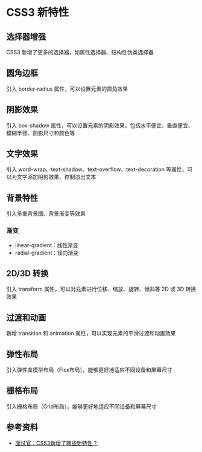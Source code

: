 # CSS3 新特性



## 选择器增强

CSS3 新增了更多的选择器，如属性选择器、结构性伪类选择器

## 圆角边框

引入 border-radius 属性，可以设置元素的圆角效果

## 阴影效果

引入 box-shadow 属性，可以设置元素的阴影效果，包括水平便宜、垂直便宜、模糊半径、阴影尺寸和颜色等

## 文字效果

引入 word-wrap、text-shadow、text-overflow、text-decoration 等属性，可以为文字添加阴影效果、控制溢出文本

## 背景特性

引入多重背景图、背景渐变等效果

### 渐变

- linear-gradient：线性渐变
- radial-gradient：径向渐变

## 2D/3D 转换

引入 transform 属性，可以对元素进行位移、缩放、旋转、倾斜等 2D 或 3D 转换效果

## 过渡和动画

新增 transition 和 animation 属性，可以实现元素的平滑过渡和动画效果

## 弹性布局

引入弹性盒模型布局（Flex布局），能够更好地适应不同设备和屏幕尺寸

## 栅格布局

引入栅格布局（Grid布局），能够更好地适应不同设备和屏幕尺寸



## 参考资料

-   [面试官：CSS3新增了哪些新特性？](https://github.com/febobo/web-interview/issues/106)
